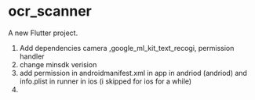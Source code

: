 # ocr_scanner

A new Flutter project.

1. Add dependencies camera ,google_ml_kit_text_recogi, permission handler
2. change minsdk verision
3. add permission in androidmanifest.xml in app in andriod  (andriod) and info.plist in     runner in ios (i skipped for ios for a while)
4. 

